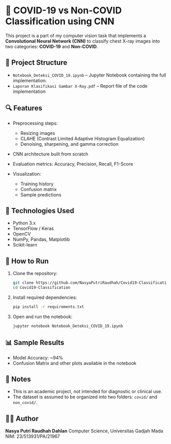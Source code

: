 # 🦠 COVID-19 vs Non-COVID Classification using CNN

This project is a part of my computer vision task that implements a **Convolutional Neural Network (CNN)** to classify chest X-ray images into two categories:
**COVID-19** and **Non-COVID**.

## 📂 Project Structure

* `Notebook_Deteksi_COVID_19.ipynb` – Jupyter Notebook containing the full implementation.
* `Laporan Klasifikasi Gambar X-Ray.pdf` – Report file of the code implementation

## 🔍 Features

* Preprocessing steps:

  * Resizing images
  * CLAHE (Contrast Limited Adaptive Histogram Equalization)
  * Denoising, sharpening, and gamma correction
* CNN architecture built from scratch
* Evaluation metrics: Accuracy, Precision, Recall, F1-Score
* Visualization:

  * Training history
  * Confusion matrix
  * Sample predictions

## 🧠 Technologies Used

* Python 3.x
* TensorFlow / Keras
* OpenCV
* NumPy, Pandas, Matplotlib
* Scikit-learn

## 🚀 How to Run

1. Clone the repository:

   ```bash
   git clone https://github.com/NasyaPutriRaudhah/Covid19-Classification.git
   cd Covid19-Classification
   ```

2. Install required dependencies:

   ```bash
   pip install -r requirements.txt
   ```

3. Open and run the notebook:

   ```bash
   jupyter notebook Notebook_Deteksi_COVID_19.ipynb
   ```

## 📊 Sample Results

* Model Accuracy: \~94% 
* Confusion Matrix and other plots available in the notebook

## 📌 Notes

* This is an academic project, not intended for diagnostic or clinical use.
* The dataset is assumed to be organized into two folders: `covid/` and `non_covid/`.

## 👩‍💻 Author

**Nasya Putri Raudhah Dahlan**
Computer Science, Universitas Gadjah Mada
NIM: 23/513931/PA/21967

